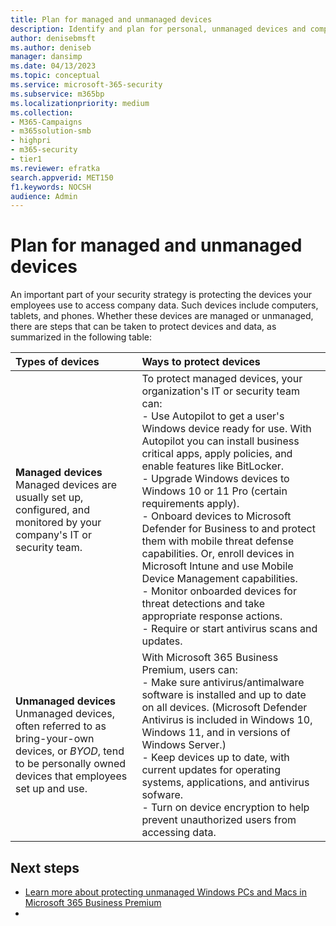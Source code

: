 ```yaml
---
title: Plan for managed and unmanaged devices            
description: Identify and plan for personal, unmanaged devices and company-owned devices. Learn how to secure them.            
author: denisebmsft
ms.author: deniseb
manager: dansimp 
ms.date: 04/13/2023
ms.topic: conceptual
ms.service: microsoft-365-security
ms.subservice: m365bp
ms.localizationpriority: medium 
ms.collection: 
- M365-Campaigns
- m365solution-smb
- highpri
- m365-security
- tier1
ms.reviewer: efratka
search.appverid: MET150
f1.keywords: NOCSH 
audience: Admin
---
```


# Plan for managed and unmanaged devices

An important part of your security strategy is protecting the devices your employees use to access company data. Such devices include computers, tablets, and phones. Whether these devices are managed or unmanaged, there are steps that can be taken to protect devices and data, as summarized in the following table:

| Types of devices | Ways to protect devices |
|:---|:---|
| **Managed devices**<br/>Managed devices are usually set up, configured, and monitored by your company's IT or security team. | To protect managed devices, your organization's IT or security team can: <br/>- Use Autopilot to get a user's Windows device ready for use. With Autopilot you can install business critical apps, apply policies, and enable features like BitLocker. <br/>- Upgrade Windows devices to Windows 10 or 11 Pro (certain requirements apply).  <br/>- Onboard devices to Microsoft Defender for Business to and protect them with mobile threat defense capabilities. Or, enroll devices in Microsoft Intune and use Mobile Device Management capabilities.<br/>- Monitor onboarded devices for threat detections and take appropriate response actions. <br/>- Require or start antivirus scans and updates. |
| **Unmanaged devices** <br/>Unmanaged devices, often referred to as bring-your-own devices, or *BYOD*, tend to be personally owned devices that employees set up and use. | With Microsoft 365 Business Premium, users can:<br/>- Make sure antivirus/antimalware software is installed and up to date on all devices. (Microsoft Defender Antivirus is included in Windows 10, Windows 11, and in versions of Windows Server.)<br/>- Keep devices up to date, with current updates for operating systems, applications, and antivirus sofware. <br/>- Turn on device encryption to help prevent unauthorized users from accessing data.  |

## Next steps

- [Learn more about protecting unmanaged Windows PCs and Macs in Microsoft 365 Business Premium](m365bp-protect-pcs-macs.md)
-  
